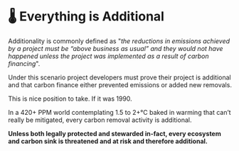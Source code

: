 # 🌡 Everything is Additional

Additionality is commonly defined as "_the reductions in emissions achieved by a project must be “above business as usual” and they would not have happened unless the project was implemented as a result of carbon financing_".&#x20;

Under this scenario project developers must prove their project is additional and that carbon finance either prevented emissions or added new removals.&#x20;

This is nice position to take.  If it was 1990.

In a 420+ PPM world contemplating 1.5 to 2+°C baked in warming that can’t really be mitigated, every carbon removal activity is additional. &#x20;

**Unless both legally protected and stewarded in-fact, every ecosystem and carbon sink is threatened and at risk and therefore additional.**
